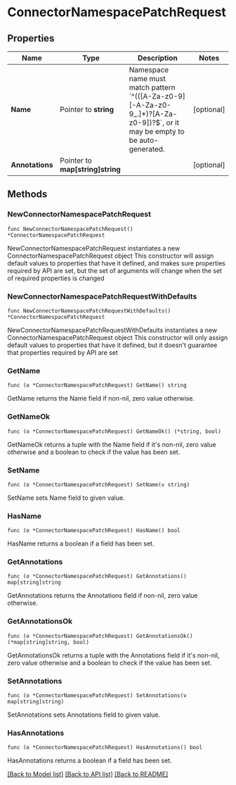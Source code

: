 # ConnectorNamespacePatchRequest

## Properties

Name | Type | Description | Notes
------------ | ------------- | ------------- | -------------
**Name** | Pointer to **string** | Namespace name must match pattern &#x60;^(([A-Za-z0-9][-A-Za-z0-9_.]*)?[A-Za-z0-9])?$&#x60;, or it may be empty to be auto-generated. | [optional] 
**Annotations** | Pointer to **map[string]string** |  | [optional] 

## Methods

### NewConnectorNamespacePatchRequest

`func NewConnectorNamespacePatchRequest() *ConnectorNamespacePatchRequest`

NewConnectorNamespacePatchRequest instantiates a new ConnectorNamespacePatchRequest object
This constructor will assign default values to properties that have it defined,
and makes sure properties required by API are set, but the set of arguments
will change when the set of required properties is changed

### NewConnectorNamespacePatchRequestWithDefaults

`func NewConnectorNamespacePatchRequestWithDefaults() *ConnectorNamespacePatchRequest`

NewConnectorNamespacePatchRequestWithDefaults instantiates a new ConnectorNamespacePatchRequest object
This constructor will only assign default values to properties that have it defined,
but it doesn't guarantee that properties required by API are set

### GetName

`func (o *ConnectorNamespacePatchRequest) GetName() string`

GetName returns the Name field if non-nil, zero value otherwise.

### GetNameOk

`func (o *ConnectorNamespacePatchRequest) GetNameOk() (*string, bool)`

GetNameOk returns a tuple with the Name field if it's non-nil, zero value otherwise
and a boolean to check if the value has been set.

### SetName

`func (o *ConnectorNamespacePatchRequest) SetName(v string)`

SetName sets Name field to given value.

### HasName

`func (o *ConnectorNamespacePatchRequest) HasName() bool`

HasName returns a boolean if a field has been set.

### GetAnnotations

`func (o *ConnectorNamespacePatchRequest) GetAnnotations() map[string]string`

GetAnnotations returns the Annotations field if non-nil, zero value otherwise.

### GetAnnotationsOk

`func (o *ConnectorNamespacePatchRequest) GetAnnotationsOk() (*map[string]string, bool)`

GetAnnotationsOk returns a tuple with the Annotations field if it's non-nil, zero value otherwise
and a boolean to check if the value has been set.

### SetAnnotations

`func (o *ConnectorNamespacePatchRequest) SetAnnotations(v map[string]string)`

SetAnnotations sets Annotations field to given value.

### HasAnnotations

`func (o *ConnectorNamespacePatchRequest) HasAnnotations() bool`

HasAnnotations returns a boolean if a field has been set.


[[Back to Model list]](../README.md#documentation-for-models) [[Back to API list]](../README.md#documentation-for-api-endpoints) [[Back to README]](../README.md)


